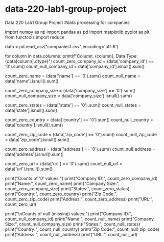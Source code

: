 # data-220-lab1-group-project
Data 220 Lab1 Group Project
#data processing for companies 


import numpy as np 
import pandas as pd 
import matplotlib.pyplot as plt
from functools import reduce

data = pd.read_csv("companies1.csv",encoding='utf-8')

for column in data.columns:
    print(f"Column: {column}, Data Type: {data[column].dtype}")
count_zero_company_id = (data['company_id'] == '0').sum()
count_null_company_id = data['company_id'].isnull().sum()

count_zero_name = (data['name'] == '0').sum()
count_null_name = data['name'].isnull().sum()

count_zero_company_size = (data['company_size'] == '0').sum()
count_null_company_size = data['company_size'].isnull().sum()

count_zero_states = (data['state'] == '0').sum()
count_null_states = data['state'].isnull().sum()

count_zero_country = (data['country'] == '0').sum()
count_null_country = data['country'].isnull().sum()

count_zero_zip_code = (data['zip_code'] == '0').sum()
count_null_zip_code = data['zip_code'].isnull().sum()

count_zero_address = (data['address'] == '0').sum()
count_null_address = data['address'].isnull().sum()

count_zero_url = (data['url'] == '0').sum()
count_null_url = data['url'].isnull().sum()

print("Counts of '0' values:")
print("Company ID:", count_zero_company_id)
print("Name:", count_zero_name)
print("Company Size:", count_zero_company_size)
print("States:", count_zero_states)
print("Country:", count_zero_country)
print("Zip Code:", count_zero_zip_code)
print("Address:", count_zero_address)
print("URL:", count_zero_url)

print("\nCounts of null (missing) values:")
print("Company ID:", count_null_company_id)
print("Name:", count_null_name)
print("Company Size:", count_null_company_size)
print("States:", count_null_states)
print("Country:", count_null_country)
print("Zip Code:", count_null_zip_code)
print("Address:", count_null_address)
print("URL:", count_null_url)

